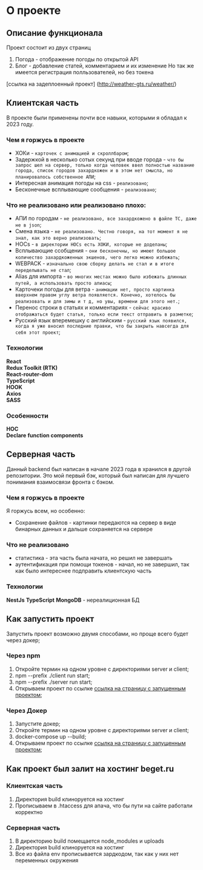 # О проекте
## Описание функционала
Проект состоит из двух страниц
1) Погода - отображение погоды по открытой API
2) Блог   - добавление статей, комментарием и их изменение
Но так же имеется регистрация полльзователей, но без токена

[ссылка на задеплоенный проект] (http://weather-gts.ru/weather/)


## Клиентская часть
В проекте были применены почти все навыки, которыми я обладал к 2023 году.

### Чем я горжусь в проекте
- ХОКи                                                - `карточек с анимацией и скроллбаром`;
- Задержкой в несколько сотых секунд при вводе города - `что бы запрос шел на сервер, только когда человек ввел полностью название города, список городов захардкожен и в этом нет смысла, но планировалось собственное АПИ`;
- Интересная анимация погоды на css                   - `реализовано`;
- Бесконечные всплывающие сообщения                   - `реализовано`;

### Что не реализовано или реализовано плохо:
- АПИ по городам                          - `не реализовано, все захардкожено в файле ТС, даже не в json`;
- Смена языка                             - `не реализовано. Честно говоря, на тот момент я не знал, как это верно реализовать`;
- HOCs                                    - `в директории HOCs есть ХОКИ, которые не доделаны`;
- Всплывающие ссобщения                   - `они бесконечны, но имеют большое количество захардкоженных экшенов, чего легко можно избежать`;
- WEBPACK                                 - `изначально свою сборку делать не стал и в итоге переделывать не стал`;
- Alias для импорта                       - `во многих местах можно было избежать длинных путей, а использовать просто алиасы`;
- Карточеки погоды для ветра              - `анимации нет, просто картинка вверхнем правом углу ветра появляется. Конечно, хотелось бы реализовать и для зимы и т д, но увы, времени для этого нет.`;
- Перенос строки в статьях и комментариях - `сейчас красиво отображаться будет статья, только если текст отправить в разметке`;
- Русский язык вперемешку с английским    -  `русский язык появился, когда я уже вносил последние правки, что бы закрыть навсегда для себя этот проект`;


### Технологии
**React**                  
**Redux Toolkit (RTK)**    
**React-router-dom**       
**TypeScript**             
**HOOK**                   
**Axios**                 
**SASS**                  

### Особенности
**HOC**                   
**Declare**
**function components** 


## Серверная часть
Данный backend был написан в начале 2023 года в хранился в другой репозитории. Это мой первый бэк, который был написан для лучшего понимания взаимосвязи фронта с бэком. 

### Чем я горжусь в проекте
Я горжусь всем, но особенно:
- Сохранение файлов - картинки передаются на сервер в виде бинарных данных и дальше сохраняется на сервере 

### Что не реализовано
- статистика                        - эта часть была начата, но решил не завершать
- аутентификация при помощи токенов - начал, но не завершил, так как было интереснее подправить клиентскую часть

### Технологии
**NestJs**
**TypeScript**
**MongoDB**     - нереалиционная БД


## Как запустить проект
Запустить проект возможно двумя способами, но проще всего будет через докер;

### Через npm
1) Откройте термин на одном уровне с директориями server и client;
2) npm --prefix ./client run start;
3) npm --prefix ./server run start;
4) Открываем проект по ссылке [ссылка на страницу с запущенным проектом](http://localhost:8080/weather);


### Через Докер
1) Запустите докер;
2) Откройте термин на одном уровне с директориями server и client;
3) docker-compose up --build;
4) Открываем проект по ссылке [ссылка на страницу с запущенным проектом](http://localhost:3020/weather);

## Как проект был залит на хостинг beget.ru

### Клиентская часть
1) Директория build клиноруется на хостинг
2) Прописываем в .htaccess для апача, что бы пути на сайте работали корректно

### Серверная часть
1) В директорию build помещается node_modules и uploads
2) Директория build клиноруется на хостинг
3) Все из файла env прописывается зардкодом, так как у них нет переменных окружения
